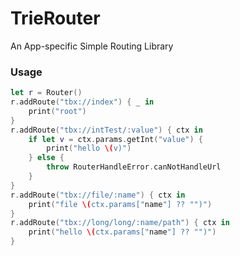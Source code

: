 # TrieRouter

An App-specific Simple Routing Library


### Usage

```swift
let r = Router()
r.addRoute("tbx://index") { _ in
    print("root")
}
r.addRoute("tbx://intTest/:value") { ctx in
    if let v = ctx.params.getInt("value") {
        print("hello \(v)")
    } else {
        throw RouterHandleError.canNotHandleUrl
    }
}
r.addRoute("tbx://file/:name") { ctx in
    print("file \(ctx.params["name"] ?? "")")
}
r.addRoute("tbx://long/long/:name/path") { ctx in
    print("hello \(ctx.params["name"] ?? "")")
}
```
